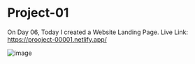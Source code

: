 # Project-01

On Day 06, Today I created a Website Landing Page. Live Link: https://prooject-00001.netlify.app/

![image](https://github.com/RanaHuzaima/Project-01/assets/120297532/0a614c3b-116f-4801-8f1b-fe1943dcbcce)
